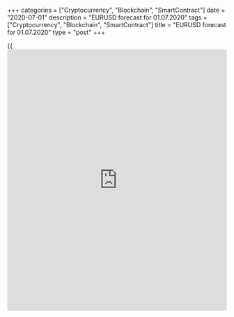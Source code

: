 +++
categories = ["Cryptocurrency", "Blockchain", "SmartContract"]
date = "2020-07-01"
description = "EURUSD forecast for 01.07.2020"
tags = ["Cryptocurrency", "Blockchain", "SmartContract"]
title = "EURUSD forecast for 01.07.2020"
type = "post"
+++

{{<iframe id="large-banner" src="https://www.bounty.group/#slide=19.0" width="100%" height="600" scrolling="no" style="border: 0px solid rgb(216, 221, 230); border-radius: 3px;">}}

July 1, 2020

July 1, 2020

Golden cross holds the dollar backDmitri Demidenko

## Fundamental US dollar forecast for today

### Limited depth of the S&P 500 correction, the rebound of the euro-
area GDP, and old patterns support the EUR/USD

The best way to predict the future is to create it. The Fed believes the
US GDP will take a long time to recover, but the White House still hopes
for a V-shaped recovery. But both Jerome Powell and Steven Mnuchin are
doing their best to support the US economy. The Fed’s Chairman announced
the Fed should lower the minimum loan size, which will improve the
ability of the Main Street Lending Program to support the businesses.
The Treasury Secretary expressed the intention to expand the fiscal
stimulus by late July. The U.S. consumer sentiment index has performed
the biggest monthly rise since 2011. Senate passed the extension of the
Paycheck Protection Program until August 8. Amid the above positive
factors, the US stock indexes stabilized at the end of the second
quarter, and so, the [EUR/USD][1] has not dropped below the bottom of
figure 12.

### Dynamics of the US consumer sentiment index

![LiteForex: EURUSD forecast for 01.07.2020][2]

 _Source: Bloomberg_

In the April-June period, the  [S&P 500][3] rose by 20%, which is the
best performance since 1998. Although the deterioration of the
epidemiological situation set the US stock buyers back, the major
bullish factors still work. The cheap liquidity and hope that the worst
has been over can push the US stocks up. Donald Trump is also interested
in the rise of the stock indexes. History proves that the current party
in power won the election in 87% of cases if the S&P 500 grew, but did
not decrease, over the three months before the voting date. According to
the most recent survey by the American Association of Individual
Investors (AAII), just 24% of [investor](https://www.fintechee.com/tutorial-for-forex-trading/investor-mode/)s are bullish. That's well below
the historic average of 38%. If there is good [news](https://www.letsplayfx.com/blog/forex-news-website/) about the coronavirus
vaccine, there will be more buyers.

### Quarterly dynamics of the S&P 500

![LiteForex: EURUSD forecast for 01.07.2020][4]

 _Source: Wall Street Journal_

The  [S&P 500][3] price trends have a significant impact on the US
dollar and the [EUR/USD][1] moves, especially now, when the greenback is
the major safe-haven due to the Fed. The euro bulls would be discouraged
without the support of the US stock indexes. However, the depth of the
stock market correction is limited, so the EUR/USD bulls still hope to
continue the rally. Especially since the single European currency has
its own benefits as well.

The euro-area is gradually defeating COVID-19, and it could follow the
example of China’s economic recovery, as China has won the fight with
the coronavirus earlier. China’s manufacturing PMI was up to its three-
month high in June. China Purchasing Managers Index has been above level
50 since March, which means the economy is expanding. Although the
recovery process is not fast in China, it should take a shorter time in
the euro area amid the huge stimulus of the EU governments and the ECB.

### Dynamics of GDP growth in China and other countries

![LiteForex: EURUSD forecast for 01.07.2020][5]

 _Source: Financial Times_

The divergence in economic growth is an important factor in Forex
pricing. We should not also forget about psychology in trading. The
[daily](https://www.fintecher.org/2020/03/03/forex-trading-daily-strategy/) [EUR/USD][1] price chart shows the so-called golden cross
candlestick pattern, when a relatively short-term moving average, the
50-day MA, crosses above a long-term one, the 200-day MA. According to
BofA Merrill Lynch, the euro rose in 5 out of 6 cases in 45-50 days
after such a signal. The use of old patterns encourages the bulls to
hold the longs, supporting the consolidation in the range of
1.117-1.129.

* * *

P.S. Did you like my article? Share it in social networks: it will be
the best “thank you" :)

Ask me questions and comment below. I’ll be glad to answer your
questions and give necessary explanations.

 **Useful links:**

  * I recommend trying to trade with a reliable broker [here][6]. The system allows you to trade by yourself or copy successful traders from all across the globe.
  * Use my promo-code BLOG for getting deposit bonus 50% on LiteForex platform. Just enter this code in the appropriate field while [depositing][7] your trading account.
  * Telegram channel with high-quality analytics, Forex reviews, training articles, and other useful things for traders <t.me/liteforex>



## Price chart of EURUSD in real time mode

![Golden cross holds the dollar back][8]

The content of this article reflects the author’s opinion and does not
necessarily reflect the official position of LiteForex. The material
published on this page is provided for informational purposes only and
should not be considered as the provision of investment advice for the
purposes of Directive 2004/39/EC.

Rate this article:

{{value}}

( {{count}} {{title}} )

   1. my.liteforex.com/trading/chart?symbol=EURUSD&returnUrl=true
   2. cdn.liteforex.com/cache/uploads/blog_post/eurusd/consumer-sentiment-01-07-20.jpg?w=30&s=fe159dad7b64e32b0dc369b6c1c8f43d
   3. my.liteforex.com/trading/chart?symbol=SPX&returnUrl=true&
   4. cdn.liteforex.com/cache/uploads/blog_post/eurusd/spx-01-07-20.jpg?w=30&s=0aefcc3b2280157773a78dbcf87f4b5a
   5. cdn.liteforex.com/cache/uploads/blog_post/eurusd/recovery-economics-01-07-20.jpg?w=30&s=17936d1f7ab6f2e68230e91777b5f678
   6. my.liteforex.com/?category=analysts-opinions&slug=golden-cross-holds-the-dollar-back&openPopup=%2Fregistration%2Fpopup&utm_source=blog&utm_medium=article&utm_campaign=bonus
   7. my.liteforex.com/deposit/?category=analysts-opinions&slug=golden-cross-holds-the-dollar-back&promo_code=BLOG&utm_source=blog&utm_medium=article&utm_campaign=bonus
   8. cdn.liteforex.com/cache/uploads/blog_post/eurusd/liteforex-blog-eurusd-01-07-20.jpg?q=75&w=1000&s=f9318cd6a05a27aed82062e2f15a515f